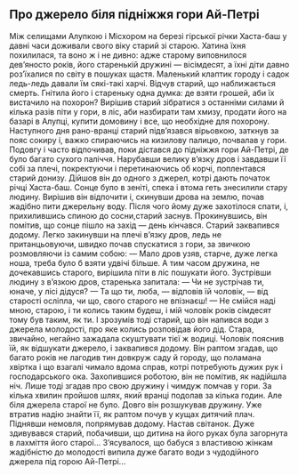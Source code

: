 ## Про джерело біля підніжжя гори Ай-Петрі

Між селищами Алупкою і Місхором на березі гірської річки Хаста-баш у давні часи доживали свого віку старий зі старою. Хатина їхня похилилася, та воно ж і не дивно: адже старому виповнилося дев’яносто років, його старенькій дружині — вісімдесят, а їхні діти давно роз’їхалися по світу в пошуках щастя. Маленький клаптик городу і садок ледь-ледь давали їм сякі-такі харчі.
Відчув старий, що наближається смерть. Гнітила його і стареньку одна думка: де взяти грошей, аби їх вистачило на похорон?
Вирішив старий зібратися з останніми силами й кілька разів піти у гори, в ліс, аби назбирати там хмизу, продати його на базарі в Алупці, купити домовину і все, що необхідне для похорону.
Наступного дня рано-вранці старий підв’язався вірьовкою, заткнув за пояс сокиру і, важко спираючись на кизилову палицю, почвалав у гори. Подовгу і часто відпочивав, поки дістався до підніжжя гори Ай-Петрі, де було багато сухого паліччя. Нарубавши велику в’язку дров і завдавши її собі за плечі, покректуючи і перетинаючись об корчі, поплентався старий донизу.
Дійшов він до одного з джерел, котрі дають початок річці Хаста-баш. Сонце було в зеніті, спека і втома геть знесилили стару людину. Вирішив він відпочити і, скинувши дрова на землю, почав жадібно пити джерельну воду. Після чого йому дуже захотілося спати, і, прихилившись спиною до сосни,старий заснув.
Прокинувшись, він помітив, що сонце пішло на захід — день кінчався. Старий заквапився додому. Легко закинувши на плечі в’язку дров, ледь не пританцьовуючи, швидко почав спускатися з гори, за звичкою розмовляючи із самим собою:
— Мало дров узяв, старче, дуже легка ноша, треба було б взяти удвічі більше.
А тим часом дружина, не дочекавшись старого, вирішила піти в ліс пошукати його. Зустрівши людину з в’язкою дров, старенька запитала:
— Чи не зустрічав ти, юначе, у лісі дідуся?
— Та що ти, люба, — відповів їй чоловік, — від старості осліпла, чи що, свого старого не впізнаєш!
— Не смійся наді мною, старою, і ти колись таким будеш, і мій чоловік років сімдесят тому був таким, як ти.
І зрозумів тоді старий, що він напився води з джерела молодості, про яке колись розповідав його дід.
Стара, звичайно, негайно зажадала скуштувати тієї ж водиці. Чоловік пояснив їй, як відшукати джерело, і заквапився додому. Він раптом згадав, що багато років не лагодив тин довкруж саду й городу, що поламана хвіртка і що взагалі чимало вдома справ, котрі потребують дужих рук і господарського ока.
Захопившися роботою, він не помітив, як надійшла ніч. Лише тоді згадав про свою дружину і чимдуж помчав у гори. За кілька хвилин пройшов шлях, який вранці подолав за кілька годин. Але біля джерела старої не було.
Довго він розшукував дружину. Уже втратив надію знайти її, як раптом почув у кущах дитячий плач. Піднявши немовля, попрямував додому. Настав світанок. Дуже здивувався старий, побачивши, що дитина на його руках була загорнута в лахміття його старої...
З’ясувалося, що бабуся з властивою жінкам жадібністю до молодості випила дуже багато води з чудодійного джерела під горою Ай-Петрі... 
